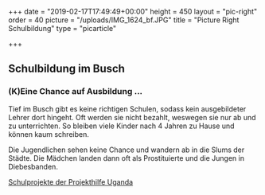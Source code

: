 +++
date = "2019-02-17T17:49:49+00:00"
height = 450
layout = "pic-right"
order = 40
picture = "/uploads/IMG_1624_bf.JPG"
title = "Picture Right Schulbildung"
type = "picarticle"

+++
## **Schulbildung im Busch**

### **(K)Eine Chance auf Ausbildung ...**

Tief im Busch gibt es keine richtigen Schulen, sodass kein ausgebildeter Lehrer dort hingeht. Oft werden sie nicht bezahlt, weswegen sie nur ab und zu unterrichten. So bleiben viele Kinder nach 4 Jahren zu Hause und können kaum schreiben.

Die Jugendlichen sehen keine Chance und wandern ab in die Slums der Städte. Die Mädchen landen dann oft als Prostituierte und die Jungen in Diebesbanden.

[Schulprojekte der Projekthilfe Uganda]()